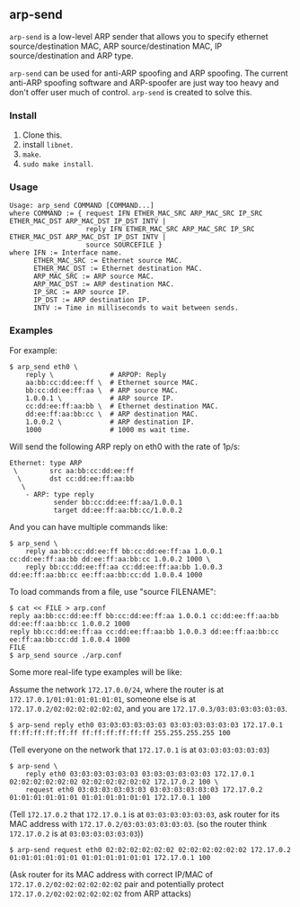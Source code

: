 arp-send
---

`arp-send` is a low-level ARP sender that allows you to specify ethernet source/destination MAC, ARP source/destination MAC, IP source/destination and ARP type.

`arp-send` can be used for anti-ARP spoofing and ARP spoofing. The current anti-ARP spoofing software and ARP-spoofer are just way too heavy and don't offer user much of control. `arp-send` is created to solve this.

### Install

1. Clone this.
2. install `libnet`.
3. `make`.
4. `sudo make install`.

### Usage

```
Usage: arp_send COMMAND [COMMAND...]
where COMMAND := { request IFN ETHER_MAC_SRC ARP_MAC_SRC IP_SRC ETHER_MAC_DST ARP_MAC_DST IP_DST INTV |
                   reply IFN ETHER_MAC_SRC ARP_MAC_SRC IP_SRC ETHER_MAC_DST ARP_MAC_DST IP_DST INTV |
                   source SOURCEFILE }
where IFN := Interface name.
      ETHER_MAC_SRC := Ethernet source MAC.
      ETHER_MAC_DST := Ethernet destination MAC.
      ARP_MAC_SRC := ARP source MAC.
      ARP_MAC_DST := ARP destination MAC.
      IP_SRC := ARP source IP.
      IP_DST := ARP destination IP.
      INTV := Time in milliseconds to wait between sends.
```


### Examples

For example:

```
$ arp_send eth0 \
    reply \              # ARPOP: Reply
    aa:bb:cc:dd:ee:ff \  # Ethernet source MAC.
    bb:cc:dd:ee:ff:aa \  # ARP source MAC.
    1.0.0.1 \            # ARP source IP.
    cc:dd:ee:ff:aa:bb \  # Ethernet destination MAC.
    dd:ee:ff:aa:bb:cc \  # ARP destination MAC.
    1.0.0.2 \            # ARP destination IP.
    1000                 # 1000 ms wait time.
```

Will send the following ARP reply on eth0 with the rate of 1p/s:

```
Ethernet: type ARP
 \        src aa:bb:cc:dd:ee:ff
  \       dst cc:dd:ee:ff:aa:bb
   \
    - ARP: type reply
           sender bb:cc:dd:ee:ff:aa/1.0.0.1
           target dd:ee:ff:aa:bb:cc/1.0.0.2
```

And you can have multiple commands like:

```
$ arp_send \
    reply aa:bb:cc:dd:ee:ff bb:cc:dd:ee:ff:aa 1.0.0.1 cc:dd:ee:ff:aa:bb dd:ee:ff:aa:bb:cc 1.0.0.2 1000 \
    reply bb:cc:dd:ee:ff:aa cc:dd:ee:ff:aa:bb 1.0.0.3 dd:ee:ff:aa:bb:cc ee:ff:aa:bb:cc:dd 1.0.0.4 1000
```

To load commands from a file, use "source FILENAME":

```
$ cat << FILE > arp.conf
reply aa:bb:cc:dd:ee:ff bb:cc:dd:ee:ff:aa 1.0.0.1 cc:dd:ee:ff:aa:bb dd:ee:ff:aa:bb:cc 1.0.0.2 1000
reply bb:cc:dd:ee:ff:aa cc:dd:ee:ff:aa:bb 1.0.0.3 dd:ee:ff:aa:bb:cc ee:ff:aa:bb:cc:dd 1.0.0.4 1000
FILE
$ arp_send source ./arp.conf
```

Some more real-life type examples will be like:

Assume the network `172.17.0.0/24`, where the router is at `172.17.0.1/01:01:01:01:01:01`, someone else is at `172.17.0.2/02:02:02:02:02:02`, and you are `172.17.0.3/03:03:03:03:03:03`.

```
$ arp-send reply eth0 03:03:03:03:03:03 03:03:03:03:03:03 172.17.0.1 ff:ff:ff:ff:ff:ff ff:ff:ff:ff:ff:ff 255.255.255.255 100
```
(Tell everyone on the network that `172.17.0.1` is at `03:03:03:03:03:03`)

```
$ arp-send \
    reply eth0 03:03:03:03:03:03 03:03:03:03:03:03 172.17.0.1 02:02:02:02:02:02 02:02:02:02:02:02 172.17.0.2 100 \
    request eth0 03:03:03:03:03:03 03:03:03:03:03:03 172.17.0.2 01:01:01:01:01:01 01:01:01:01:01:01 172.17.0.1 100
```
(Tell `172.17.0.2` that `172.17.0.1` is at `03:03:03:03:03:03`, ask router for its MAC address with `172.17.0.2/03:03:03:03:03:03`. (so the router think  `172.17.0.2` is at `03:03:03:03:03:03`))

```
$ arp-send request eth0 02:02:02:02:02:02 02:02:02:02:02:02 172.17.0.2 01:01:01:01:01:01 01:01:01:01:01:01 172.17.0.1 100
```
(Ask router for its MAC address with correct IP/MAC of `172.17.0.2/02:02:02:02:02:02` pair and potentially protect `172.17.0.2/02:02:02:02:02:02` from ARP attacks)
